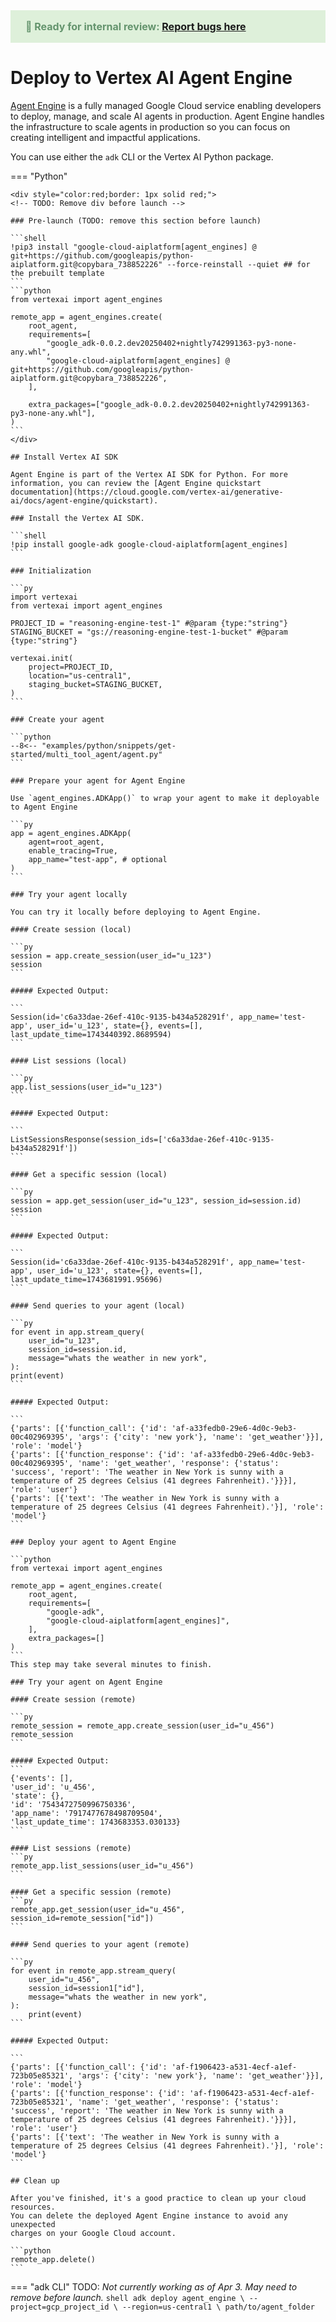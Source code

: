 <div style="background-color: #def0da; color: #64946D; padding: 16px 24px;">
<!--TODO: remove div before launch-->
 <div style="font-size: 16px; font-weight: bold;">🔎 Ready for internal review: <a href="https://b.corp.google.com/issues/new?component=1685338&template=2111831&assignee=polong@google.com">Report bugs here</a></div>
</div>

# Deploy to Vertex AI Agent Engine

[Agent Engine](https://cloud.google.com/vertex-ai/generative-ai/docs/reasoning-engine/overview)
is a fully managed Google Cloud service enabling developers to deploy, manage,
and scale AI agents in production. Agent Engine handles the infrastructure to
scale agents in production so you can focus on creating intelligent and
impactful applications.

You can use either the `adk` CLI or the Vertex AI Python package.

=== "Python"

    <div style="color:red;border: 1px solid red;">
    <!-- TODO: Remove div before launch -->

    ### Pre-launch (TODO: remove this section before launch)
    
    ```shell
    !pip3 install "google-cloud-aiplatform[agent_engines] @ git+https://github.com/googleapis/python-aiplatform.git@copybara_738852226" --force-reinstall --quiet ## for the prebuilt template
    ```
    ```python
    from vertexai import agent_engines

    remote_app = agent_engines.create(
        root_agent,
        requirements=[
            "google_adk-0.0.2.dev20250402+nightly742991363-py3-none-any.whl",
            "google-cloud-aiplatform[agent_engines] @ git+https://github.com/googleapis/python-aiplatform.git@copybara_738852226",
        ],

        extra_packages=["google_adk-0.0.2.dev20250402+nightly742991363-py3-none-any.whl"],
    )
    ```
    </div>

    ## Install Vertex AI SDK

    Agent Engine is part of the Vertex AI SDK for Python. For more information, you can review the [Agent Engine quickstart documentation](https://cloud.google.com/vertex-ai/generative-ai/docs/agent-engine/quickstart).

    ### Install the Vertex AI SDK.
    
    ```shell
    !pip install google-adk google-cloud-aiplatform[agent_engines]
    ```

    ### Initialization

    ```py
    import vertexai
    from vertexai import agent_engines

    PROJECT_ID = "reasoning-engine-test-1" #@param {type:"string"}
    STAGING_BUCKET = "gs://reasoning-engine-test-1-bucket" #@param {type:"string"}

    vertexai.init(
        project=PROJECT_ID,
        location="us-central1",
        staging_bucket=STAGING_BUCKET,
    )
    ```

    ### Create your agent

    ```python
    --8<-- "examples/python/snippets/get-started/multi_tool_agent/agent.py"
    ```

    ### Prepare your agent for Agent Engine

    Use `agent_engines.ADKApp()` to wrap your agent to make it deployable to Agent Engine

    ```py
    app = agent_engines.ADKApp(
        agent=root_agent,
        enable_tracing=True,
        app_name="test-app", # optional
    )
    ```

    ### Try your agent locally

    You can try it locally before deploying to Agent Engine.

    #### Create session (local)

    ```py
    session = app.create_session(user_id="u_123")
    session
    ```

    ##### Expected Output:

    ```
    Session(id='c6a33dae-26ef-410c-9135-b434a528291f', app_name='test-app', user_id='u_123', state={}, events=[], last_update_time=1743440392.8689594)
    ```

    #### List sessions (local)

    ```py
    app.list_sessions(user_id="u_123")
    ```

    ##### Expected Output:

    ```
    ListSessionsResponse(session_ids=['c6a33dae-26ef-410c-9135-b434a528291f'])
    ```

    #### Get a specific session (local)

    ```py
    session = app.get_session(user_id="u_123", session_id=session.id)
    session
    ```

    ##### Expected Output:

    ```
    Session(id='c6a33dae-26ef-410c-9135-b434a528291f', app_name='test-app', user_id='u_123', state={}, events=[], last_update_time=1743681991.95696)
    ```

    #### Send queries to your agent (local)

    ```py
    for event in app.stream_query(
        user_id="u_123",
        session_id=session.id,
        message="whats the weather in new york",
    ):
    print(event)
    ```
    
    ##### Expected Output:

    ```
    {'parts': [{'function_call': {'id': 'af-a33fedb0-29e6-4d0c-9eb3-00c402969395', 'args': {'city': 'new york'}, 'name': 'get_weather'}}], 'role': 'model'}
    {'parts': [{'function_response': {'id': 'af-a33fedb0-29e6-4d0c-9eb3-00c402969395', 'name': 'get_weather', 'response': {'status': 'success', 'report': 'The weather in New York is sunny with a temperature of 25 degrees Celsius (41 degrees Fahrenheit).'}}}], 'role': 'user'}
    {'parts': [{'text': 'The weather in New York is sunny with a temperature of 25 degrees Celsius (41 degrees Fahrenheit).'}], 'role': 'model'}
    ```

    ### Deploy your agent to Agent Engine

    ```python
    from vertexai import agent_engines

    remote_app = agent_engines.create(
        root_agent,
        requirements=[
            "google-adk",
            "google-cloud-aiplatform[agent_engines]",
        ],
        extra_packages=[]
    )
    ```
    This step may take several minutes to finish.

    ### Try your agent on Agent Engine
    
    #### Create session (remote)

    ```py
    remote_session = remote_app.create_session(user_id="u_456")
    remote_session
    ```

    ##### Expected Output:
    ```
    {'events': [],
    'user_id': 'u_456',
    'state': {},
    'id': '7543472750996750336',
    'app_name': '7917477678498709504',
    'last_update_time': 1743683353.030133}
    ```

    #### List sessions (remote)
    ```py
    remote_app.list_sessions(user_id="u_456")
    ```

    #### Get a specific session (remote)
    ```py
    remote_app.get_session(user_id="u_456", session_id=remote_session["id"])
    ```

    #### Send queries to your agent (remote)
    
    ```py
    for event in remote_app.stream_query(
        user_id="u_456",
        session_id=session1["id"],
        message="whats the weather in new york",
    ):
        print(event)
    ```

    ##### Expected Output:
    
    ```
    {'parts': [{'function_call': {'id': 'af-f1906423-a531-4ecf-a1ef-723b05e85321', 'args': {'city': 'new york'}, 'name': 'get_weather'}}], 'role': 'model'}
    {'parts': [{'function_response': {'id': 'af-f1906423-a531-4ecf-a1ef-723b05e85321', 'name': 'get_weather', 'response': {'status': 'success', 'report': 'The weather in New York is sunny with a temperature of 25 degrees Celsius (41 degrees Fahrenheit).'}}}], 'role': 'user'}
    {'parts': [{'text': 'The weather in New York is sunny with a temperature of 25 degrees Celsius (41 degrees Fahrenheit).'}], 'role': 'model'}
    ```
    
    ## Clean up

    After you've finished, it's a good practice to clean up your cloud resources.
    You can delete the deployed Agent Engine instance to avoid any unexpected
    charges on your Google Cloud account.

    ```python
    remote_app.delete()
    ```

=== "adk CLI"
    TODO: _Not currently working as of Apr 3. May need to remove before launch._
    ```shell
    adk deploy agent_engine \
        --project=gcp_project_id \
        --region=us-central1 \
        path/to/agent_folder
    ```



